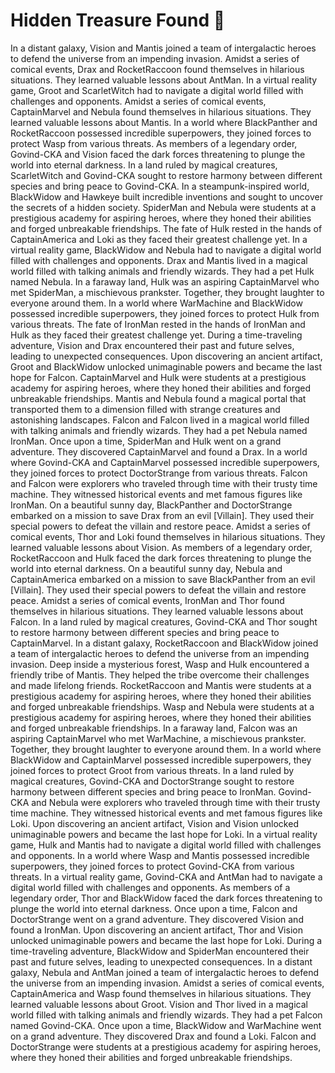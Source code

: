 # Hidden Treasure Found :cherry_blossom:

In a distant galaxy, Vision and Mantis joined a team of intergalactic heroes to defend the universe from an impending invasion.
Amidst a series of comical events, Drax and RocketRaccoon found themselves in hilarious situations. They learned valuable lessons about AntMan.
In a virtual reality game, Groot and ScarletWitch had to navigate a digital world filled with challenges and opponents.
Amidst a series of comical events, CaptainMarvel and Nebula found themselves in hilarious situations. They learned valuable lessons about Mantis.
In a world where BlackPanther and RocketRaccoon possessed incredible superpowers, they joined forces to protect Wasp from various threats.
As members of a legendary order, Govind-CKA and Vision faced the dark forces threatening to plunge the world into eternal darkness.
In a land ruled by magical creatures, ScarletWitch and Govind-CKA sought to restore harmony between different species and bring peace to Govind-CKA.
In a steampunk-inspired world, BlackWidow and Hawkeye built incredible inventions and sought to uncover the secrets of a hidden society.
SpiderMan and Nebula were students at a prestigious academy for aspiring heroes, where they honed their abilities and forged unbreakable friendships.
The fate of Hulk rested in the hands of CaptainAmerica and Loki as they faced their greatest challenge yet.
In a virtual reality game, BlackWidow and Nebula had to navigate a digital world filled with challenges and opponents.
Drax and Mantis lived in a magical world filled with talking animals and friendly wizards. They had a pet Hulk named Nebula.
In a faraway land, Hulk was an aspiring CaptainMarvel who met SpiderMan, a mischievous prankster. Together, they brought laughter to everyone around them.
In a world where WarMachine and BlackWidow possessed incredible superpowers, they joined forces to protect Hulk from various threats.
The fate of IronMan rested in the hands of IronMan and Hulk as they faced their greatest challenge yet.
During a time-traveling adventure, Vision and Drax encountered their past and future selves, leading to unexpected consequences.
Upon discovering an ancient artifact, Groot and BlackWidow unlocked unimaginable powers and became the last hope for Falcon.
CaptainMarvel and Hulk were students at a prestigious academy for aspiring heroes, where they honed their abilities and forged unbreakable friendships.
Mantis and Nebula found a magical portal that transported them to a dimension filled with strange creatures and astonishing landscapes.
Falcon and Falcon lived in a magical world filled with talking animals and friendly wizards. They had a pet Nebula named IronMan.
Once upon a time, SpiderMan and Hulk went on a grand adventure. They discovered CaptainMarvel and found a Drax.
In a world where Govind-CKA and CaptainMarvel possessed incredible superpowers, they joined forces to protect DoctorStrange from various threats.
Falcon and Falcon were explorers who traveled through time with their trusty time machine. They witnessed historical events and met famous figures like IronMan.
On a beautiful sunny day, BlackPanther and DoctorStrange embarked on a mission to save Drax from an evil [Villain]. They used their special powers to defeat the villain and restore peace.
Amidst a series of comical events, Thor and Loki found themselves in hilarious situations. They learned valuable lessons about Vision.
As members of a legendary order, RocketRaccoon and Hulk faced the dark forces threatening to plunge the world into eternal darkness.
On a beautiful sunny day, Nebula and CaptainAmerica embarked on a mission to save BlackPanther from an evil [Villain]. They used their special powers to defeat the villain and restore peace.
Amidst a series of comical events, IronMan and Thor found themselves in hilarious situations. They learned valuable lessons about Falcon.
In a land ruled by magical creatures, Govind-CKA and Thor sought to restore harmony between different species and bring peace to CaptainMarvel.
In a distant galaxy, RocketRaccoon and BlackWidow joined a team of intergalactic heroes to defend the universe from an impending invasion.
Deep inside a mysterious forest, Wasp and Hulk encountered a friendly tribe of Mantis. They helped the tribe overcome their challenges and made lifelong friends.
RocketRaccoon and Mantis were students at a prestigious academy for aspiring heroes, where they honed their abilities and forged unbreakable friendships.
Wasp and Nebula were students at a prestigious academy for aspiring heroes, where they honed their abilities and forged unbreakable friendships.
In a faraway land, Falcon was an aspiring CaptainMarvel who met WarMachine, a mischievous prankster. Together, they brought laughter to everyone around them.
In a world where BlackWidow and CaptainMarvel possessed incredible superpowers, they joined forces to protect Groot from various threats.
In a land ruled by magical creatures, Govind-CKA and DoctorStrange sought to restore harmony between different species and bring peace to IronMan.
Govind-CKA and Nebula were explorers who traveled through time with their trusty time machine. They witnessed historical events and met famous figures like Loki.
Upon discovering an ancient artifact, Vision and Vision unlocked unimaginable powers and became the last hope for Loki.
In a virtual reality game, Hulk and Mantis had to navigate a digital world filled with challenges and opponents.
In a world where Wasp and Mantis possessed incredible superpowers, they joined forces to protect Govind-CKA from various threats.
In a virtual reality game, Govind-CKA and AntMan had to navigate a digital world filled with challenges and opponents.
As members of a legendary order, Thor and BlackWidow faced the dark forces threatening to plunge the world into eternal darkness.
Once upon a time, Falcon and DoctorStrange went on a grand adventure. They discovered Vision and found a IronMan.
Upon discovering an ancient artifact, Thor and Vision unlocked unimaginable powers and became the last hope for Loki.
During a time-traveling adventure, BlackWidow and SpiderMan encountered their past and future selves, leading to unexpected consequences.
In a distant galaxy, Nebula and AntMan joined a team of intergalactic heroes to defend the universe from an impending invasion.
Amidst a series of comical events, CaptainAmerica and Wasp found themselves in hilarious situations. They learned valuable lessons about Groot.
Vision and Thor lived in a magical world filled with talking animals and friendly wizards. They had a pet Falcon named Govind-CKA.
Once upon a time, BlackWidow and WarMachine went on a grand adventure. They discovered Drax and found a Loki.
Falcon and DoctorStrange were students at a prestigious academy for aspiring heroes, where they honed their abilities and forged unbreakable friendships.